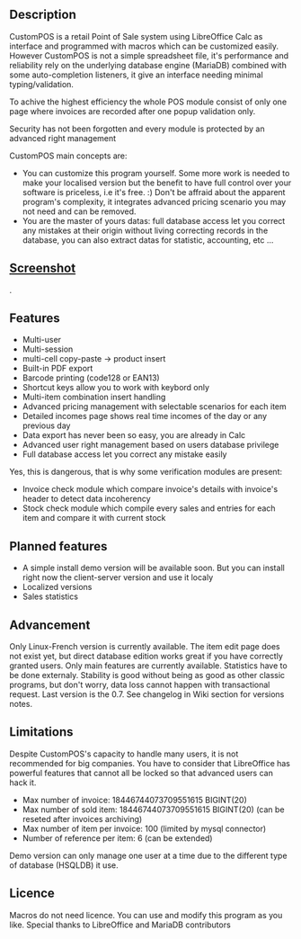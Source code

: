 ## Description
CustomPOS is a retail Point of Sale system using LibreOffice Calc as interface and programmed with macros which can be customized easily. However CustomPOS is not a simple spreadsheet file, it's performance and reliability rely on the underlying database engine (MariaDB) combined with some auto-completion listeners, it give an interface needing minimal typing/validation.

To achive the highest efficiency the whole POS module consist of only one page where invoices are recorded after one popup validation only.

Security has not been forgotten and every module is protected by an advanced right management

CustomPOS main concepts are:
- You can customize this program yourself. Some more work is needed to make your localised version but the benefit to have full control over your software is priceless, i.e it's free.  :)   Don't be affraid about the apparent program's complexity, it integrates advanced pricing scenario you may not need and can be removed.
- You are the master of yours datas: full database access let you correct any mistakes at their origin without living correcting records in the database, you can also extract datas for statistic, accounting, etc ...

## [Screenshot](https://github.com/Nick689/CustomPOS/blob/master/Preview/ViewAll.md)
.

## Features
* Multi-user
* Multi-session
* multi-cell copy-paste -> product insert
* Built-in PDF export
* Barcode printing (code128 or EAN13)
* Shortcut keys allow you to work with keybord only
* Multi-item combination insert handling
* Advanced pricing management with selectable scenarios for each item
* Detailed incomes page shows real time incomes of the day or any previous day
* Data export has never been so easy, you are already in Calc
* Advanced user right management based on users database privilege
* Full database access let you correct any mistake easily

 Yes, this is dangerous, that is why some verification modules are present:
* Invoice check module which compare invoice's details with invoice's header to detect data incoherency
* Stock check module which compile every sales and entries for each item and compare it with current stock

## Planned features
* A simple install demo version will be available soon. But you can install right now the client-server version and use it localy
* Localized versions
* Sales statistics

## Advancement
Only Linux-French version is currently available. The item edit page does not exist yet, but direct database edition works great if you have correctly granted users. Only main features are currently available. Statistics have to be done externaly. Stability is good without being as good as other classic programs, but don't worry, data loss cannot happen with transactional request. Last version is the 0.7. See changelog in Wiki section for versions notes.

## Limitations
Despite CustomPOS's capacity to handle many users, it is not recommended for big companies. You have to consider that LibreOffice has powerful features that cannot all be locked so that advanced users can hack it.

* Max number of invoice: 18446744073709551615 BIGINT(20)
* Max number of sold item: 18446744073709551615 BIGINT(20)  (can be reseted after invoices archiving)
* Max number of item per invoice: 100 (limited by mysql connector)
* Number of reference per item: 6 (can be extended)

Demo version can only manage one user at a time due to the different type of database (HSQLDB) it use.

## Licence
Macros do not need licence. You can use and modify this program as you like. Special thanks to LibreOffice and MariaDB contributors
